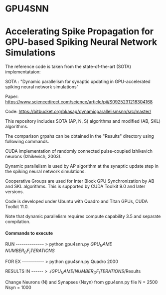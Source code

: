 # GPU4SNN
# Accelerating Spike Propagation for GPU-based Spiking Neural Network Simulations

The reference code is taken from the state-of-the-art (SOTA) implementataion:

SOTA : "Dynamic parallelism for synaptic updating in GPU-accelerated spiking neural network simulations"

Paper: https://www.sciencedirect.com/science/article/pii/S0925231218304168

Code: https://bitbucket.org/bkasap/dynamicparallelismsnn/src/master/

This repository includes SOTA (AP, N, S) algorithms and modified (AB, SKL) algorithms.

The comparison grpahs can be obtained in the "Results" directory using following commands. 

CUDA implementation of randomly connected pulse-coupled Izhikevich neurons (Izhikevich, 2003). 

Dynamic parallelism is used by AP algorithm at the synaptic update step in the spiking neural network simulations.

Cooperative Groups are used for Inter Block GPU Synchronization by AB and SKL algorithms. This is supported by CUDA Toolkit 9.0 and later versions.

Code is developed under Ubuntu with Quadro and Titan GPUs, CUDA Toolkit 11.0.

Note that dynamic parallelism requires compute capability 3.5 and separate compilation.

#### Commands to execute ###

RUN -------------- > python gpu4snn.py $GPU_NAME$ $NUMBER_OF_ITERATIONS$ 

FOR EX ----------- > python gpu4snn.py Quadro 2000

RESULTS IN  ------ > ./$GPU_NAME$/$NUMBER_OF_ITERATIONS$/Results

Change Neurons (N) and Synapses (Nsyn) from gpu4snn.py file 
N = 2500
Nsyn = 1000
